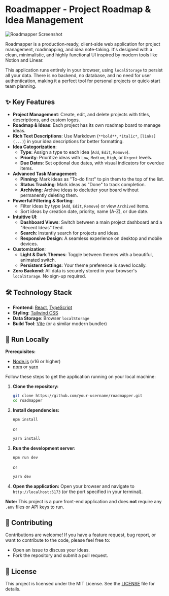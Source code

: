 # Roadmapper - Project Roadmap & Idea Management

![Roadmapper Screenshot](https://i.imgur.com/u74Yg4m.png)

Roadmapper is a production-ready, client-side web application for project management, roadmapping, and idea note-taking. It's designed with a clean, minimalistic, and highly functional UI inspired by modern tools like Notion and Linear.

This application runs entirely in your browser, using `localStorage` to persist all your data. There is no backend, no database, and no need for user authentication, making it a perfect tool for personal projects or quick-start team planning.

## ✨ Key Features

- **Project Management**: Create, edit, and delete projects with titles, descriptions, and custom logos.
- **Roadmap & Ideas**: Each project has its own roadmap board to manage ideas.
- **Rich Text Descriptions**: Use Markdown (`**bold**`, `*italic*`, `[links](...)`) in your idea descriptions for better formatting.
- **Idea Categorization**:
  - **Type**: Assign a type to each idea (`Add`, `Edit`, `Remove`).
  - **Priority**: Prioritize ideas with `Low`, `Medium`, `High`, or `Urgent` levels.
  - **Due Dates**: Set optional due dates, with visual indicators for overdue items.
- **Advanced Task Management**:
  - **Pinning**: Mark ideas as "To-do first" to pin them to the top of the list.
  - **Status Tracking**: Mark ideas as "Done" to track completion.
  - **Archiving**: Archive ideas to declutter your board without permanently deleting them.
- **Powerful Filtering & Sorting**:
  - Filter ideas by type (`Add`, `Edit`, `Remove`) or view `Archived` items.
  - Sort ideas by creation date, priority, name (A-Z), or due date.
- **Intuitive UI**:
  - **Dashboard Views**: Switch between a main project dashboard and a "Recent Ideas" feed.
  - **Search**: Instantly search for projects and ideas.
  - **Responsive Design**: A seamless experience on desktop and mobile devices.
- **Customization**:
  - **Light & Dark Themes**: Toggle between themes with a beautiful, animated switch.
  - **Persistent Settings**: Your theme preference is saved locally.
- **Zero Backend**: All data is securely stored in your browser's `localStorage`. No sign-up required.

## 🛠️ Technology Stack

- **Frontend**: [React](https://reactjs.org/), [TypeScript](https://www.typescriptlang.org/)
- **Styling**: [Tailwind CSS](https://tailwindcss.com/)
- **Data Storage**: Browser `localStorage`
- **Build Tool**: [Vite](https://vitejs.dev/) (or a similar modern bundler)

## 🚀 Run Locally

**Prerequisites:**
- [Node.js](https://nodejs.org/) (v16 or higher)
- [npm](https://www.npmjs.com/) or [yarn](https://yarnpkg.com/)

Follow these steps to get the application running on your local machine:

1.  **Clone the repository:**
    ```bash
    git clone https://github.com/your-username/roadmapper.git
    cd roadmapper
    ```

2.  **Install dependencies:**
    ```bash
    npm install
    ```
    or
    ```bash
    yarn install
    ```

3.  **Run the development server:**
    ```bash
    npm run dev
    ```
    or
    ```bash
    yarn dev
    ```

4.  **Open the application:**
    Open your browser and navigate to `http://localhost:5173` (or the port specified in your terminal).

**Note:** This project is a pure front-end application and does **not** require any `.env` files or API keys to run.

## 🤝 Contributing

Contributions are welcome! If you have a feature request, bug report, or want to contribute to the code, please feel free to:

-   Open an issue to discuss your ideas.
-   Fork the repository and submit a pull request.

## 📄 License

This project is licensed under the MIT License. See the [LICENSE](LICENSE) file for details.